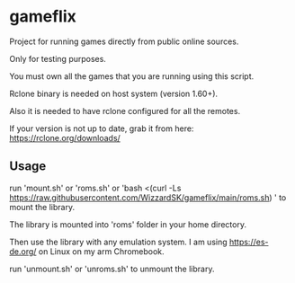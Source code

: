 # gameflix

Project for running games directly from public online sources.

Only for testing purposes.

You must own all the games that you are running using this script.

Rclone binary is needed on host system (version 1.60+).

Also it is needed to have rclone configured for all the remotes.

If your version is not up to date, grab it from here: https://rclone.org/downloads/

## Usage
run 'mount.sh' or 'roms.sh' or 'bash <(curl -Ls https://raw.githubusercontent.com/WizzardSK/gameflix/main/roms.sh)
' to mount the library.

The library is mounted into 'roms' folder in your home directory.

Then use the library with any emulation system. I am using https://es-de.org/ on Linux on my arm Chromebook.

run 'unmount.sh' or 'unroms.sh' to unmount the library.

